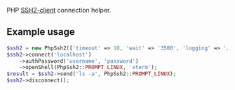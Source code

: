 PHP [SSH2-client](https://github.com/jzfpost/ssh2) connection helper.

Example usage
-------------
```php
$ssh2 = new PhpSsh2(['timeout' => 10, 'wait' => '3500', 'logging' => '/var/log/ssh2/log.txt', 'screenLogging' => true]);
$ssh2->connect('localhost')
    ->authPassword('username', 'password')
    ->openShell(PhpSsh2::PROMPT_LINUX, 'xterm');
$result = $ssh2->send('ls -a', PhpSsh2::PROMPT_LINUX);
$ssh2->disconnect();
```

